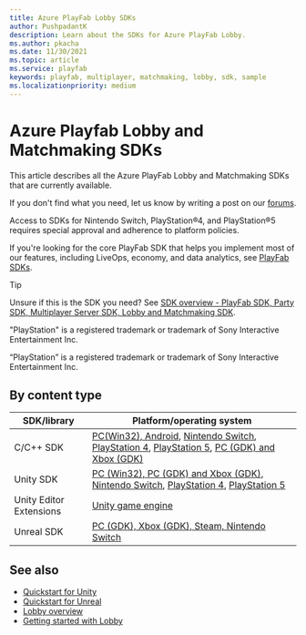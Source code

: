 ```yaml
---
title: Azure PlayFab Lobby SDKs
author: PushpadantK
description: Learn about the SDKs for Azure PlayFab Lobby.
ms.author: pkacha
ms.date: 11/30/2021
ms.topic: article
ms.service: playfab
keywords: playfab, multiplayer, matchmaking, lobby, sdk, sample
ms.localizationpriority: medium
---
```


# Azure Playfab Lobby and Matchmaking SDKs

This article describes all the Azure PlayFab Lobby and Matchmaking SDKs that are currently available.

If you don't find what you need, let us know by writing a post on our [forums](https://community.playfab.com/index.html).

Access to SDKs for Nintendo Switch, PlayStation&#174;4, and PlayStation&#174;5 requires special approval and adherence to platform policies.

If you're looking for the core PlayFab SDK that helps you implement most of our features, including LiveOps, economy, and data analytics, see [PlayFab SDKs](../../../../sdks/playfab-sdk-intro.md).

> [!Tip]
> Unsure if this is the SDK you need? See [SDK overview - PlayFab SDK, Party SDK, Multiplayer Server SDK, Lobby and Matchmaking SDK](../../../../sdks/sdk-overview.md).

"PlayStation" is a registered trademark or trademark of Sony Interactive Entertainment Inc.

“PlayStation” is a registered trademark or trademark of Sony Interactive Entertainment Inc.

## By content type

| SDK/library| Platform/operating system|
|------------|--------------------------|
| C/C++ SDK  | [PC(Win32), Android](https://github.com/PlayFab/PlayFabMultiplayer/releases), [Nintendo Switch](https://dev.azure.com/PlayFabPrivate/Switch/_artifacts/feed/SwitchGeneral), [PlayStation 4](https://dev.azure.com/PlayFabPrivate/PS4/_artifacts/feed/PS4General), [PlayStation 5](https://dev.azure.com/PlayFabPrivate/PS5/_artifacts/feed/PS5General), [PC (GDK) and Xbox (GDK)](https://github.com/PlayFab/PlayFabMultiplayer/releases)|
| Unity SDK  | [PC (Win32), PC (GDK) and Xbox (GDK)](https://github.com/PlayFab/PlayFabMultiplayerUnity), [Nintendo Switch](https://dev.azure.com/PlayFabPrivate/Switch/_git/PlayFabMultiplayerUnitySwitch), [PlayStation 4](https://dev.azure.com/PlayFabPrivate/PS4/_git/PlayFabMultiplayerUnityPS4), [PlayStation 5](https://dev.azure.com/PlayFabPrivate/PS5/_git/PlayFabMultiplayerUnityPS5)|
| Unity Editor Extensions | [Unity game engine](https://github.com/PlayFab/UnityEditorExtensions/releases)|
| Unreal SDK |[PC (GDK), Xbox (GDK), Steam, Nintendo Switch](https://github.com/PlayFab/PlayFabMultiplayerUnreal)|

## See also

* [Quickstart for Unity](multiplayer-unity-sdk-getting-started.md)
* [Quickstart for Unreal](../../networking/party-unreal-engine-oss-quickstart.md)
* [Lobby overview](../index.md)
* [Getting started with Lobby](../lobby-getting-started.md)
